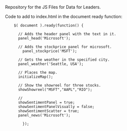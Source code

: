 Repository for the JS Files for Data for Leaders.


Code to add to index.html in the document ready function:

        $( document ).ready(function() {
					
          // Adds the header panel with the text in it.
          panel_head('Microsoft');
          
          // Adds the stockprice panel for microsoft.
        	panel_stockprice('MSFT');
          
          // Gets the weather in the specified city.
          panel_weather('Seattle, USA');
          
          // Places the map.
          initializeMap();
          
          // Show the showreel for three stocks.
          showShowreel("MSFT","AAPL","RIO");
        	
          //
          showSentimentPanel = true;
          showSentimentPanelVisually = false;
          showSentimentScatter = true;
          panel_news('Microsoft');
          
  			});